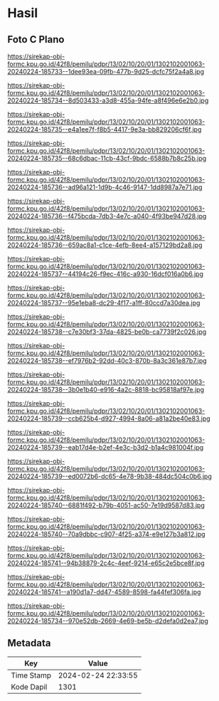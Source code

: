# Hasil

## Foto C Plano

https://sirekap-obj-formc.kpu.go.id/42f8/pemilu/pdpr/13/02/10/20/01/1302102001063-20240224-185733--1dee93ea-09fb-477b-9d25-dcfc75f2a4a8.jpg

https://sirekap-obj-formc.kpu.go.id/42f8/pemilu/pdpr/13/02/10/20/01/1302102001063-20240224-185734--8d503433-a3d8-455a-94fe-a8f496e6e2b0.jpg

https://sirekap-obj-formc.kpu.go.id/42f8/pemilu/pdpr/13/02/10/20/01/1302102001063-20240224-185735--e4a1ee7f-f8b5-4417-9e3a-bb829206cf6f.jpg

https://sirekap-obj-formc.kpu.go.id/42f8/pemilu/pdpr/13/02/10/20/01/1302102001063-20240224-185735--68c6dbac-11cb-43cf-9bdc-6588b7b8c25b.jpg

https://sirekap-obj-formc.kpu.go.id/42f8/pemilu/pdpr/13/02/10/20/01/1302102001063-20240224-185736--ad96a121-1d9b-4c46-9147-1dd8987a7e71.jpg

https://sirekap-obj-formc.kpu.go.id/42f8/pemilu/pdpr/13/02/10/20/01/1302102001063-20240224-185736--f475bcda-7db3-4e7c-a040-4f93be947d28.jpg

https://sirekap-obj-formc.kpu.go.id/42f8/pemilu/pdpr/13/02/10/20/01/1302102001063-20240224-185736--659ac8a1-c1ce-4efb-8ee4-a157129bd2a8.jpg

https://sirekap-obj-formc.kpu.go.id/42f8/pemilu/pdpr/13/02/10/20/01/1302102001063-20240224-185737--44194c26-f9ec-416c-a930-16dcf016a0b6.jpg

https://sirekap-obj-formc.kpu.go.id/42f8/pemilu/pdpr/13/02/10/20/01/1302102001063-20240224-185737--95e1eba8-dc29-4f17-a1ff-80ccd7a30dea.jpg

https://sirekap-obj-formc.kpu.go.id/42f8/pemilu/pdpr/13/02/10/20/01/1302102001063-20240224-185738--c7e30bf3-37da-4825-be0b-ca7739f2c026.jpg

https://sirekap-obj-formc.kpu.go.id/42f8/pemilu/pdpr/13/02/10/20/01/1302102001063-20240224-185738--ef7976b2-92dd-40c3-870b-8a3c361e87b7.jpg

https://sirekap-obj-formc.kpu.go.id/42f8/pemilu/pdpr/13/02/10/20/01/1302102001063-20240224-185738--3b0e1b40-e916-4a2c-8818-bc95818af97e.jpg

https://sirekap-obj-formc.kpu.go.id/42f8/pemilu/pdpr/13/02/10/20/01/1302102001063-20240224-185739--ccb625b4-d927-4994-8a06-a81a2be40e83.jpg

https://sirekap-obj-formc.kpu.go.id/42f8/pemilu/pdpr/13/02/10/20/01/1302102001063-20240224-185739--eab17d4e-b2ef-4e3c-b3d2-b1a4c981004f.jpg

https://sirekap-obj-formc.kpu.go.id/42f8/pemilu/pdpr/13/02/10/20/01/1302102001063-20240224-185739--ed0072b6-dc65-4e78-9b38-484dc504c0b6.jpg

https://sirekap-obj-formc.kpu.go.id/42f8/pemilu/pdpr/13/02/10/20/01/1302102001063-20240224-185740--6881f492-b79b-4051-ac50-7e19d9587d83.jpg

https://sirekap-obj-formc.kpu.go.id/42f8/pemilu/pdpr/13/02/10/20/01/1302102001063-20240224-185740--70a9dbbc-c907-4f25-a374-e9e127b3a812.jpg

https://sirekap-obj-formc.kpu.go.id/42f8/pemilu/pdpr/13/02/10/20/01/1302102001063-20240224-185741--94b38879-2c4c-4eef-9214-e65c2e5bce8f.jpg

https://sirekap-obj-formc.kpu.go.id/42f8/pemilu/pdpr/13/02/10/20/01/1302102001063-20240224-185741--a190d1a7-dd47-4589-8598-fa44fef306fa.jpg

https://sirekap-obj-formc.kpu.go.id/42f8/pemilu/pdpr/13/02/10/20/01/1302102001063-20240224-185734--970e52db-2669-4e69-be5b-d2defa0d2ea7.jpg


## Metadata

| Key        | Value               |
| ---------- | ------------------- |
| Time Stamp | 2024-02-24 22:33:55 |
| Kode Dapil | 1301                |



